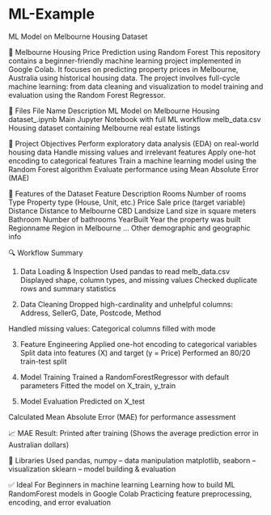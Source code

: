 # ML-Example
ML Model on Melbourne Housing Dataset

🏡 Melbourne Housing Price Prediction using Random Forest
This repository contains a beginner-friendly machine learning project implemented in Google Colab. It focuses on predicting property prices in Melbourne, Australia using historical housing data. The project involves full-cycle machine learning: from data cleaning and visualization to model training and evaluation using the Random Forest Regressor.

📁 Files
File Name	Description
ML Model on Melbourne Housing dataset_.ipynb	Main Jupyter Notebook with full ML workflow
melb_data.csv	Housing dataset containing Melbourne real estate listings

📌 Project Objectives
Perform exploratory data analysis (EDA) on real-world housing data
Handle missing values and irrelevant features
Apply one-hot encoding to categorical features
Train a machine learning model using the Random Forest algorithm
Evaluate performance using Mean Absolute Error (MAE)

🧠 Features of the Dataset
Feature	Description
Rooms	Number of rooms
Type	Property type (House, Unit, etc.)
Price	Sale price (target variable)
Distance	Distance to Melbourne CBD
Landsize	Land size in square meters
Bathroom	Number of bathrooms
YearBuilt	Year the property was built
Regionname	Region in Melbourne
...	Other demographic and geographic info

🔍 Workflow Summary
1. Data Loading & Inspection
Used pandas to read melb_data.csv
Displayed shape, column types, and missing values
Checked duplicate rows and summary statistics

2. Data Cleaning
Dropped high-cardinality and unhelpful columns:
Address, SellerG, Date, Postcode, Method

Handled missing values:
Categorical columns filled with mode

3. Feature Engineering
Applied one-hot encoding to categorical variables
Split data into features (X) and target (y = Price)
Performed an 80/20 train-test split

4. Model Training
Trained a RandomForestRegressor with default parameters
Fitted the model on X_train, y_train

5. Model Evaluation
Predicted on X_test

Calculated Mean Absolute Error (MAE) for performance assessment

📈 MAE Result: Printed after training
(Shows the average prediction error in Australian dollars)

🔧 Libraries Used
pandas, numpy – data manipulation
matplotlib, seaborn – visualization
sklearn – model building & evaluation

✅ Ideal For
Beginners in machine learning
Learning how to build ML RandomForest models in Google Colab
Practicing feature preprocessing, encoding, and error evaluation
